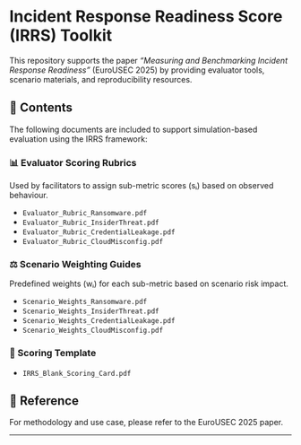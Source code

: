 # Incident Response Readiness Score (IRRS) Toolkit

This repository supports the paper *“Measuring and Benchmarking Incident Response Readiness”* (EuroUSEC 2025) by providing evaluator tools, scenario materials, and reproducibility resources.

## 📁 Contents

The following documents are included to support simulation-based evaluation using the IRRS framework:

### 📊 Evaluator Scoring Rubrics
Used by facilitators to assign sub-metric scores (sᵢ) based on observed behaviour.

- `Evaluator_Rubric_Ransomware.pdf`
- `Evaluator_Rubric_InsiderThreat.pdf`
- `Evaluator_Rubric_CredentialLeakage.pdf`
- `Evaluator_Rubric_CloudMisconfig.pdf`

### ⚖️ Scenario Weighting Guides
Predefined weights (wᵢ) for each sub-metric based on scenario risk impact.

- `Scenario_Weights_Ransomware.pdf`
- `Scenario_Weights_InsiderThreat.pdf`
- `Scenario_Weights_CredentialLeakage.pdf`
- `Scenario_Weights_CloudMisconfig.pdf`

### 📝 Scoring Template
- `IRRS_Blank_Scoring_Card.pdf`

## 🔗 Reference
For methodology and use case, please refer to the EuroUSEC 2025 paper.

---
